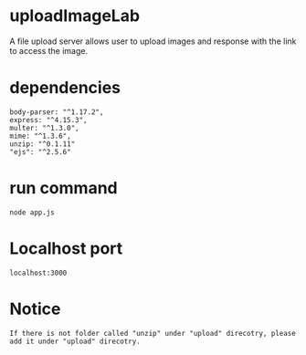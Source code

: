 # uploadImageLab
A file upload server allows user to upload images and response with the link to access the image.

# dependencies
    body-parser: "^1.17.2",
    express: "^4.15.3",
    multer: "^1.3.0",
    mime: "^1.3.6",
    unzip: "^0.1.11"
    "ejs": "^2.5.6"

# run command
    node app.js

# Localhost port
    localhost:3000

# Notice
    If there is not folder called "unzip" under "upload" direcotry, please add it under "upload" direcotry. 